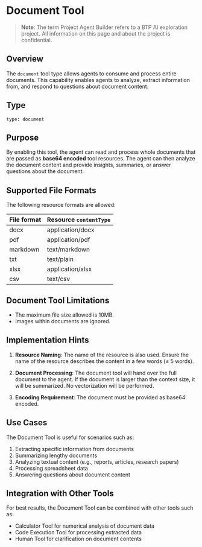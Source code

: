 # Document Tool

> **Note**: The term Project Agent Builder refers to a BTP AI exploration project. All information on this page and about the project is confidential.

## Overview

The `document` tool type allows agents to consume and process entire documents. This capability enables agents to analyze, extract information from, and respond to questions about document content.

## Type

```
type: document
```

## Purpose

By enabling this tool, the agent can read and process whole documents that are passed as **base64 encoded** tool resources. The agent can then analyze the document content and provide insights, summaries, or answer questions about the document.

## Supported File Formats

The following resource formats are allowed:

| File format | Resource `contentType` |
|-------------|------------------------|
| docx        | application/docx       |
| pdf         | application/pdf        |
| markdown    | text/markdown          |
| txt         | text/plain             |
| xlsx        | application/xlsx       |
| csv         | text/csv               |

## Document Tool Limitations

- The maximum file size allowed is 10MB.
- Images within documents are ignored.

## Implementation Hints

1. **Resource Naming**: The name of the resource is also used. Ensure the name of the resource describes the content in a few words (≤ 5 words).

2. **Document Processing**: The document tool will hand over the full document to the agent. If the document is larger than the context size, it will be summarized. No vectorization will be performed.

3. **Encoding Requirement**: The document must be provided as base64 encoded.

## Use Cases

The Document Tool is useful for scenarios such as:

1. Extracting specific information from documents
2. Summarizing lengthy documents
3. Analyzing textual content (e.g., reports, articles, research papers)
4. Processing spreadsheet data
5. Answering questions about document content

## Integration with Other Tools

For best results, the Document Tool can be combined with other tools such as:
- Calculator Tool for numerical analysis of document data
- Code Execution Tool for processing extracted data 
- Human Tool for clarification on document contents 